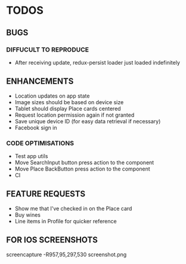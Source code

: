# TODOS

## BUGS

### DIFFUCULT TO REPRODUCE

- After receiving update, redux-persist loader just loaded indefinitely

## ENHANCEMENTS

- Location updates on app state
- Image sizes should be based on device size
- Tablet should display Place cards centered
- Request location permission again if not granted
- Save unique device ID (for easy data retrieval if necessary)
- Facebook sign in

### CODE OPTIMISATIONS

- Test app utils
- Move SearchInput button press action to the component
- Move Place BackButton press action to the component
- CI

## FEATURE REQUESTS

- Show me that I've checked in on the Place card
- Buy wines
- Line items in Profile for quicker reference

## FOR IOS SCREENSHOTS

screencapture -R957,95,297,530 screenshot.png
